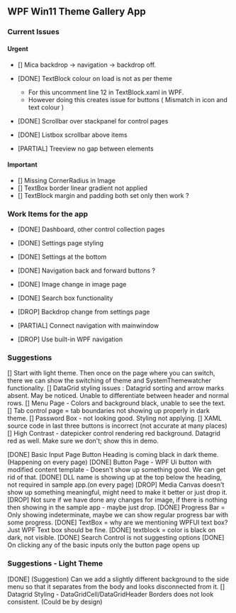 ## WPF Win11 Theme Gallery App

### Current Issues

#### Urgent
- [] Mica backdrop -> navigation -> backdrop off.

- [DONE] TextBlock colour on load is not as per theme 
    - For this uncomment line 12 in TextBlock.xaml in WPF.
    - However doing this creates issue for buttons ( Mismatch in icon and text colour )
- [DONE] Scrollbar over stackpanel for control pages
- [DONE] Listbox scrollbar above items
- [PARTIAL] Treeview no gap between elements

#### Important
- [] Missing CornerRadius in Image
- [] TextBox border linear gradient not applied
- [] TextBlock margin and padding both set only then work ?

### Work Items for the app

- [DONE] Dashboard, other control collection pages
- [DONE] Settings page styling
- [DONE] Settings at the bottom
- [DONE] Navigation back and forward buttons ?
- [DONE] Image change in image page
- [DONE] Search box functionality

- [DROP] Backdrop change from settings page

- [PARTIAL] Connect navigation with mainwindow
- [DROP] Use built-in WPF navigation


### Suggestions 

[] Start with light theme. Then once on the page where you can switch, there we can show the switching of theme and SystemThemewatcher functionality.
[] DataGrid styling issues : Datagrid sorting and arrow marks absent. May be noticed. Unable to differentiate between header and normal rows.
[] Menu Page - Colors and background black, unable to see the text.
[] Tab control page = tab boundaries not showing up properly in dark theme.
[] Password Box - not looking good. Styling not applying.
[] XAML source code in last three buttons is incorrect (not accurate at many places)
[] High Contrast - datepicker control rendering red background. Datagrid red as well. Make sure we don't; show this in demo.

[DONE] Basic Input Page Button Heading is coming black in dark theme. (Happening on every page)
[DONE] Button Page - WPF Ui button with modified content template - Doesn't show up something good. We can get rid of that.
[DONE] DLL name is showing up at the top below the heading, not required in sample app.(on every page)
[DROP] Media Canvas doesn't show up something meaningful, might need to make it better or just drop it.
[DROP] Not sure if we have done any changes for image, if there is nothing then showing in the sample app - maybe just drop. 
[DONE] Progress Bar = Only showing indeterminate, maybe we can show regular progress bar with some progress.
[DONE] TextBox = why are we mentioning WPFUI text box? Just WPF Text box should be fine.
[DONE] textblock = color is black on dark, not visible.
[DONE] Search Control is not suggesting options
[DONE] On clicking any of the basic inputs only the button page opens up


### Suggestions - Light Theme

[DONE] (Suggestion) Can we add a slightly different background to the side menu so that it separates from the body and looks disconnected from it.
[] Datagrid Styling - DataGridCell/DataGridHeader Borders does not look consistent. (Could be by design)